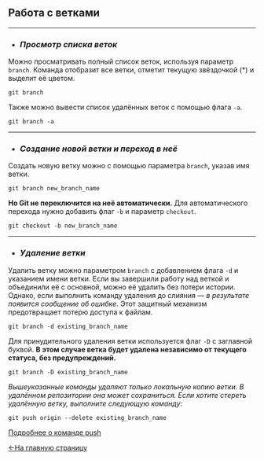 ## Работа с ветками
---

* ___<h3>Просмотр списка веток</h3>___

Можно просматривать полный список веток, используя параметр `branch`. Команда отобразит все ветки, отметит текущую звёздочкой (*) и выделит её цветом.

```bash-
git branch
```

Также можно вывести список удалённых веток с помощью флага `-a`.

```bash-
git branch -a
```

---
* ___<h3>Создание новой ветки и переход в неё</h3>___


Создать новую ветку можно с помощью параметра `branch`, указав имя ветки.

```bash-
git branch new_branch_name
```

**Но Git не переключится на неё автоматически.** Для автоматического перехода нужно добавить флаг `-b` и параметр `checkout`.

```bash-
git checkout -b new_branch_name
```

---
* ___<h3>Удаление ветки</h3>___


Удалить ветку можно параметром `branch` с добавлением флага `-d` и указанием имени ветки. Если вы завершили работу над веткой и объединили её с основной, можно её удалить без потери истории. Однако, если выполнить команду удаления до слияния — *в результате появится сообщение об ошибке*. Этот защитный механизм предотвращает потерю доступа к файлам.

```bash-
git branch -d existing_branch_name
```

Для принудительного удаления ветки используется флаг `-D` с заглавной буквой. **В этом случае ветка будет удалена независимо от текущего статуса, без предупреждений.**

```bash-
git branch -D existing_branch_name
```

_Вышеуказанные команды удаляют только локальную копию ветки. В удалённом репозитории она может сохраниться. Если хотите стереть удалённую ветку, выполните следующую команду:_
```bash-
git push origin --delete existing_branch_name
```
[Подробнее о команде push](../collaboration_and_updates_commands/push.md) 

[<-На главную страницу](../readme.md)